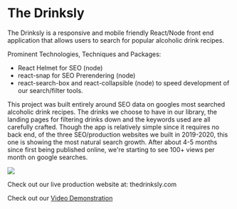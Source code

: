 # The Drinksly

The Drinksly is a responsive and mobile friendly React/Node front end application that allows users to search for popular alcoholic drink recipes. 

Prominent Technologies, Techniques and Packages:
 * React Helmet for SEO (node)
 * react-snap for SEO Prerendering (node)
 * react-search-box and react-collapsible (node) to speed development of our search/filter tools.

This project was built entirely around SEO data on googles most searched alcoholic drink recipes. The drinks we choose to have in our library, the landing pages for filtering drinks down and the keywords used are all carefully crafted. Though the app is relatively simple since it requires no back end, of the three SEO/production websites we built in 2019-2020, this one is showing the most natural search growth. After about 4-5 months since first being published online, we're starting to see 100+ views per month on google searches. 

<img src=drinksly.gif></img>

Check out our live production website at: thedrinksly.com

Check out our [Video Demonstration](https://www.youtube.com/watch?v=2_LgaQ5yVvo&t=8s)
